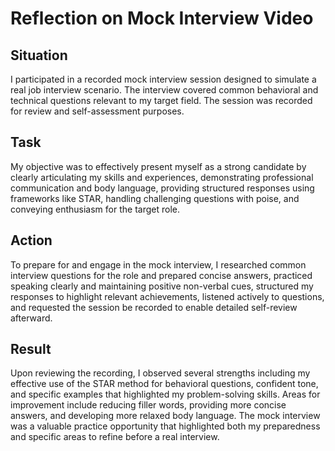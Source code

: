 # Reflection on Mock Interview Video

## Situation
I participated in a recorded mock interview session designed to simulate a real job interview scenario. The interview covered common behavioral and technical questions relevant to my target field. The session was recorded for review and self-assessment purposes.

## Task
My objective was to effectively present myself as a strong candidate by clearly articulating my skills and experiences, demonstrating professional communication and body language, providing structured responses using frameworks like STAR, handling challenging questions with poise, and conveying enthusiasm for the target role.

## Action
To prepare for and engage in the mock interview, I researched common interview questions for the role and prepared concise answers, practiced speaking clearly and maintaining positive non-verbal cues, structured my responses to highlight relevant achievements, listened actively to questions, and requested the session be recorded to enable detailed self-review afterward.

## Result
Upon reviewing the recording, I observed several strengths including my effective use of the STAR method for behavioral questions, confident tone, and specific examples that highlighted my problem-solving skills. Areas for improvement include reducing filler words, providing more concise answers, and developing more relaxed body language. The mock interview was a valuable practice opportunity that highlighted both my preparedness and specific areas to refine before a real interview.
